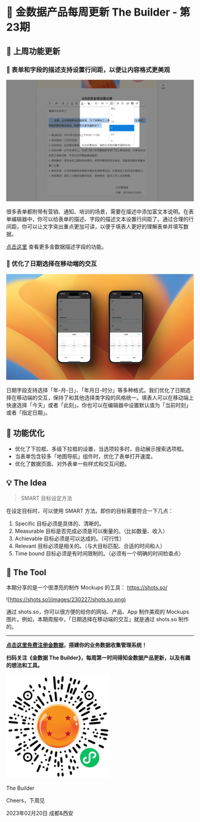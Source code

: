 # 🧩 金数据产品每周更新 The Builder - 第23期

## 🎉 上周功能更新

### 📝 表单和字段的描述支持设置行间距，以便让内容格式更美观

![line height for description](images/230227/line-height-for-description.png)

很多表单都附带有营销、通知、培训的场景，需要在描述中添加富文本说明。在表单编辑器中，你可以给表单的描述、字段的描述文本设置行间距了。通过合理的行间距，你可以让文字突出重点更加可读，以便于填表人更好的理解表单并填写数据。

[点击这里](https://jinshuju.net/help/articles/description) 查看更多金数据描述字段的功能。

### 📆 优化了日期选择在移动端的交互

![date field on mobile](images/230227/date-field-on-mobile.png)

日期字段支持选择「年-月-日」、「年月日-时分」等多种格式。我们优化了日期选择在移动端的交互，保持了和其他选择类字段的风格统一。填表人可以在移动端上快速选择「今天」或者「此刻」。你也可以在编辑器中设置默认值为「当前时刻」或者「指定日期」。

## 🎁 功能优化

* 优化了下拉框、多级下拉框的设置，当选项较多时，自动展示搜索选项框。
* 当表单包含较多「地图导航」组件时，优化了表单打开速度。
* 优化了数据页面、对外表单一些样式和交互问题。

## 💡 The Idea

> SMART 目标设定方法

在设定目标时，可以使用 SMART 方法。即你的目标需要符合一下几点：

1. Specific 目标必须是具体的、清晰的。
2. Measurable 目标是否完成必须是可以衡量的。（比如数量、收入）
3. Achievable 目标必须是可以达成的。（可行性）
4. Relevant 目标必须是相关的。（与大目标匹配、合适的时间和人）
5. Time bound 目标必须是有时间限制的。（必须有一个明确的时间检查点）

## 🔑 The Tool

本期分享的是一个很漂亮的制作 Mockups 的工具： https://shots.so/

![https://shots.so](images/230227/shots.so.png)

通过 shots.so，你可以很方便的给你的网站、产品、App 制作美观的 Mockups 图片。例如，本期周报中，「日期选择在移动端的交互」就是通过 shots.so 制作的。

---

__[点击这里免费注册金数据](https://jinshuju.net/?utm_campaign=the_builder&utm_medium=social&utm_source=github)，搭建你的业务数据收集管理系统！__

__扫码关注《金数据 The Builder》，每周第一时间得知金数据产品更新，以及有趣的想法和工具。__

![QRCode](images/miniprogram_qrcode.jpeg)

The Builder

Cheers，下周见

2023年02月20日 成都&西安
